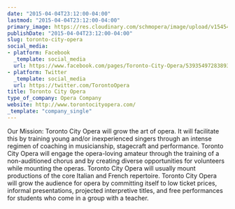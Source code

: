 ```yaml
---
date: "2015-04-04T23:12:00-04:00"
lastmod: "2015-04-04T23:12:00-04:00"
primary_image: https://res.cloudinary.com/schmopera/image/upload/v1545409169/media/webhook-uploads/1428203536440/1141sp.jpg.jpg
publishDate: "2015-04-04T23:12:00-04:00"
slug: toronto-city-opera
social_media:
- platform: Facebook
  _template: social_media
  url: https://www.facebook.com/pages/Toronto-City-Opera/539354972838936?fref=ts
- platform: Twitter
  _template: social_media
  url: https://twitter.com/TorontoOpera
title: Toronto City Opera
type_of_company: Opera Company
website: http://www.torontocityopera.com/
_template: "company_single"
---
```


<p>
	Our Mission: Toronto City Opera will grow the art of opera. It will facilitate this by training young and/or inexperienced singers through an intense regimen of coaching in musicianship, stagecraft and performance. Toronto City Opera will engage the opera-loving amateur through the training of a non-auditioned chorus and by creating diverse opportunities for volunteers while mounting the operas. Toronto City Opera will usually mount productions of the core Italian and French repertoire. Toronto City Opera will grow the audience for opera by committing itself to low ticket prices, informal presentations, projected interpretive titles, and free performances for students who come in a group with a teacher.
</p>
